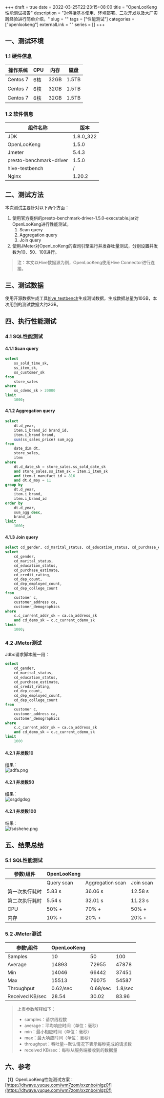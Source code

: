 +++
draft = true
date = 2022-03-25T22:23:15+08:00
title = "OpenLooKeng性能测试报告"
description = "对包括基本使用、环境部署、二次开发以及大厂实践经验进行简单介绍。"
slug = ""
tags = ["性能测试"]
categories = ["openlookeng"]
externalLink = ""
series = []
+++
<a name="nBr1t"></a>
## 一、测试环境
<a name="JcuDU"></a>
### 1.1 硬件信息
| 操作系统 | CPU | 内存 | 磁盘 |
| --- | --- | --- | --- |
| Centos 7 | 6核 | 32GB | 1.5TB |
| Centos 7 | 6核 | 32GB | 1.5TB |
| Centos 7 | 6核 | 32GB | 1.5TB |

<a name="k4Hjq"></a>
### 1.2 软件信息
| 组件名称 | 版本 |
| --- | --- |
| JDK | 1.8.0_322 |
| OpenLooKeng | 1.5.0 |
| Jmeter | 5.4.3 |
| presto-benchmark-driver | 1.5.0 |
| hive-testbench | / |
| Nginx | 1.20.2 |

<a name="bJ8Oo"></a>
## 二、测试方法
本次测试主要针对以下两个方面：

1. 使用官方提供的presto-benchmark-driver-1.5.0-executable.jar对OpenLooKeng进行性能测试。
    1. Scan query
    1. Aggregation query
    1. Join query
2. 使用JMeter对OpenLooKeng的查询引擎进行并发吞吐量测试，分别设置并发数为10、50、100进行。
> 注：本文以Hive数据源为例，OpenLooKeng使用Hive Connector进行连接。

<a name="VN2zq"></a>
## 三、测试数据
使用开源数据生成工具[hive_testbench](https://github.com/hortonworks/hive-testbench/)生成测试数据，生成数据总量为10GB，本次用到的测试数据大约2GB。
<a name="SxMt4"></a>
## 四、执行性能测试
<a name="sD9Yx"></a>
### 4.1 SQL性能测试
<a name="ev0Sb"></a>
#### 4.1.1 Scan query
```sql
select
    ss_sold_time_sk,
    ss_item_sk,
    ss_customer_sk
from
    store_sales
where
    ss_cdemo_sk > 20000
limit
    1000;
```
<a name="PjW6W"></a>
#### 4.1.2 Aggregation query
```sql
select
    dt.d_year,
    item.i_brand_id brand_id,
    item.i_brand brand,
    sum(ss_sales_price) sum_agg
from
    date_dim dt,
    store_sales,
    item
where
    dt.d_date_sk = store_sales.ss_sold_date_sk
    and store_sales.ss_item_sk = item.i_item_sk
    and item.i_manufact_id = 816
    and dt.d_moy = 11
group by
    dt.d_year,
    item.i_brand,
    item.i_brand_id
order by
    dt.d_year,
    sum_agg desc,
    brand_id
limit
    1000;
```
<a name="D9Z2h"></a>
#### 4.1.3 Join query
```sql
select cd_gender, cd_marital_status, cd_education_status, cd_purchase_estimate, cd_credit_rating, cd_dep_count, cd_dep_employed_count, cd_dep_college_count from customer c,customer_address ca,customer_demographics where c.c_current_addr_sk = ca.ca_address_sk and cd_demo_sk = c.c_current_cdemo_sk limit 1000;
select
    cd_gender,
    cd_marital_status,
    cd_education_status,
    cd_purchase_estimate,
    cd_credit_rating,
    cd_dep_count,
    cd_dep_employed_count,
    cd_dep_college_count
from
    customer c,
    customer_address ca,
    customer_demographics
where
    c.c_current_addr_sk = ca.ca_address_sk
    and cd_demo_sk = c.c_current_cdemo_sk
limit
    1000;

```
<a name="q7kTb"></a>
### 4.2 JMeter测试
Jdbc请求脚本统一用：
```sql
select
    cd_gender,
    cd_marital_status,
    cd_education_status,
    cd_purchase_estimate,
    cd_credit_rating,
    cd_dep_count,
    cd_dep_employed_count,
    cd_dep_college_count
from
    customer c,
    customer_address ca,
    customer_demographics
where
    c.c_current_addr_sk = ca.ca_address_sk
    and cd_demo_sk = c.c_current_cdemo_sk
limit
    1000
```
<a name="xSfYQ"></a>
#### 4.2.1 并发数10
结果：<br />![adfa.png](../../../images/adfa.png)
<a name="m1pT0"></a>
#### 4.2.1 并发数50
结果：<br />![ssgdgdsg](../../../images/ssgdgdsg.png)
<a name="rSkba"></a>
#### 4.2.1 并发数100
结果：<br />![fsdshehe.png](../../../images/fsdshehe.png)
<a name="zzAek"></a>
## 五、结果总结
<a name="fdlKG"></a>
### 5.1 SQL性能测试
| 参数\\组件 | OpenLooKeng |  |  |
| --- | --- | --- | --- |
|  | Query scan | Aggregation scan | Join scan |
| 第一次执行耗时 | 5.83 s | 36.06 s | 12.58 s |
| 第二次执行耗时 | 5.54 s | 32.01 s | 11.23 s |
| CPU | 50% + | 70% + | 50% + |
| 内存 | 10% + | 20% + | 20% + |

<a name="oY7Al"></a>
### 5.2 JMeter测试
| 参数\\组件 | OpenLooKeng |  |  |
| --- | --- | --- | --- |
| Samples | 10 | 50 | 100 |
| Average | 14893 | 72955 | 47878 |
| Min | 14046 | 66442 | 37451 |
| Max | 15513 | 76075 | 54587 |
| Throughput | 0.62/sec | 0.68/sec | 1.8/sec |
| Received KB/sec | 28.54 | 30.02 | 83.96 |

> 上表参数解释如下：
> - samples：请求线程数
> - average：平均响应时间（单位：毫秒）
> - min：最小相应时间（单位：毫秒）
> - max：最大响应时间（单位：毫秒）
> - throughput：吞吐量--默认情况下表示每秒完成的请求数
> - received KB/sec：每秒从服务端接收到的数据量

<a name="WblH2"></a>
## 六、参考
【1】OpenLooKeng性能测试方案：[https://dtwave.yuque.com/wm7zom/xxznbo/nlgz0f](https://dtwave.yuque.com/wm7zom/xxznbo/nlgz0f)
